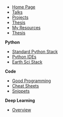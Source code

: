 * [Home Page](README.md)
* [Talks](talks/README.md)
* [Projects](projects/README.md)
* [Thesis](thesis/README.md)
* [My Resources](resources/README.md)
* [Thesis](thesis/README.md)


**Python**
* [Standard Python Stack](resources/python/standard_stack.md)
* [Python IDEs](resources/python/ides.md)
* [Earth Sci Stack](resources/python/earthsci.md)

**Code**
* [Good Programming](resources/code/good_code.md)
* [Cheat Sheets](resources/tips/README.md)
* [Snippets](resources/snippets/README.md)

**Deep Learning**
* [Overview](resources/dl_overview.md)

